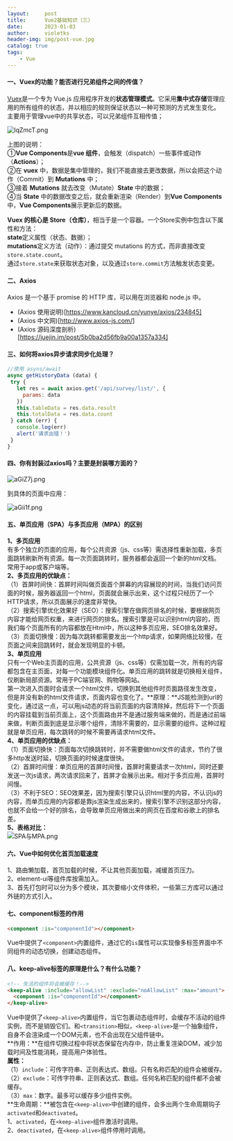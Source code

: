 ```yaml
---
layout:     post
title:      Vue2基础知识（三）
date:       2023-01-03
author:     violetks
header-img: img/post-vue.jpg
catalog: true
tags:
    - Vue
---
```


#### 一、Vuex的功能？能否进行兄弟组件之间的传值？
[Vuex](https://vuex.vuejs.org/zh/)是一个专为 Vue.js 应用程序开发的**状态管理模式**。它采用**集中式存储**管理应用的所有组件的状态，并以相应的规则保证状态以一种可预测的方式发生变化。<br>
主要用于管理vue中的共享状态，可以兄弟组件互相传值；

![lqZmcT.png](https://s2.ax1x.com/2020/01/14/lqZmcT.png)
 <!-- ![lqZmcT.png](/instructPic/lqZmcT.png) -->

上图的说明：<br>
①**Vue Components**是**vue 组件**，会触发（dispatch）一些事件或动作（**Actions**）；<br>
②在 **vuex** 中，数据是集中管理的，我们不能直接去更改数据，所以会把这个动作（Commit）到 **Mutations** 中；<br>
③接着 **Mutations** 就去改变（Mutate）**State** 中的数据；<br>
④当 **State** 中的数据改变之后，就会重新渲染（Render）到**Vue Components**中，**Vue Components**展示更新后的数据。<br>

**Vuex 的核心是 Store（仓库）**，相当于是一个容器。一个Store实例中包含以下属性和方法：<br>
**state**定义属性（状态、数据）；<br>
**mutations**定义方法（动作）：通过提交 mutations 的方式，而非直接改变 `store.state.count`。<br>
通过`store.state`来获取状态对象，以及通过`store.commit`方法触发状态变更。<br>

#### 二、Axios
Axios 是一个基于 promise 的 HTTP 库，可以用在浏览器和 node.js 中。<br>
- (Axios 使用说明)[https://www.kancloud.cn/yunye/axios/234845]
- (Axios 中文网)[http://www.axios-js.com/]
- (Axios 源码深度剖析)[https://juejin.im/post/5b0ba2d56fb9a00a1357a334]

#### 三、如何将axios异步请求同步化处理？
```javascript
//使用 asyns/await
async getHistoryData (data) {
 try {
   let res = await axios.get('/api/survey/list/', {
     params: data
   })
   this.tableData = res.data.result
   this.totalData = res.data.count
 } catch (err) {
   console.log(err)
   alert('请求出错！')
 }
}
```

#### 四、你有封装过axios吗？主要是封装哪方面的？
![aGiZ7j.png](https://s1.ax1x.com/2020/08/01/aGiZ7j.png)
 <!-- ![aGiZ7j.png](/instructPic/aGiZ7j.png) -->

到具体的页面中应用：

![aGii1f.png](https://s1.ax1x.com/2020/08/01/aGii1f.png)
 <!-- ![aGii1f.png](/instructPic/aGii1f.png) -->

#### 五、单页应用（SPA）与多页应用（MPA）的区别
**1、多页应用**<br>
有多个独立的页面的应用，每个公共资源（js、css等）需选择性重新加载，多页面跳转刷新所有资源。每一次页面跳转时，服务器都会返回一个新的html文档。常用于app或客户端等。<br>
**2、多页应用的优缺点：**<br>
（1）首屏时间快：首屏时间叫做页面首个屏幕的内容展现的时间，当我们访问页面的时候，服务器返回一个html，页面就会展示出来，这个过程只经历了一个HTTP请求，所以页面展示的速度非常快。<br>
（2）搜索引擎优化效果好（SEO）：搜索引擎在做网页排名的时候，要根据网页内容才能给网页权重，来进行网页的排名。搜索引擎是可以识别html内容的，而我们每个页面所有的内容都放在Html中，所以这种多页应用，SEO排名效果好。<br>
（3）页面切换慢：因为每次跳转都需要发出一个http请求，如果网络比较慢，在页面之间来回跳转时，就会发现明显的卡顿。<br>
**3、单页应用**<br>
只有一个Web主页面的应用，公共资源（js、css等）仅需加载一次，所有的内容都包含在主页面，对每一个功能模块组件化。单页应用的跳转就是切换相关组件，仅刷新局部资源。常用于PC端官网、购物等网站。<br>
第一次进入页面时会请求一个html文件，切换到其他组件时页面路径发生改变，但是并没有新的html文件请求，页面内容也变化了。**原理：**JS能检测到url的变化，通过这一点，可以用js动态的将当前页面的内容清除掉，然后将下一个页面的内容挂载到当前页面上，这个页面路由并不是通过服务端来做的，而是通过前端来做，判断页面到底是显示哪个组件，清除不需要的，显示需要的组件。这种过程就是单页应用，每次跳转的时候不需要再请求html文件。<br>
**4、单页应用的优缺点：**<br>
（1）页面切换快：页面每次切换跳转时，并不需要做html文件的请求，节约了很多http发送时延，切换页面的时候速度很快。<br>
（2）首屏时间慢：单页应用的首屏时间慢，首屏时需要请求一次html，同时还要发送一次js请求，两次请求回来了，首屏才会展示出来。相对于多页应用，首屏时间慢。<br>
（3）不利于SEO：SEO效果差，因为搜索引擎只认识html里的内容，不认识js的内容，而单页应用的内容都是靠js渲染生成出来的，搜索引擎不识别这部分内容，也就不会给一个好的排名，会导致单页应用做出来的网页在百度和谷歌上的排名差。<br>
**5、表格对比：**<br>
![SPA与MPA.png](/instructPic/SPA与MPA.png)

#### 六、Vue中如何优化首页加载速度
1、路由懒加载，首页加载的时候，不让其他页面加载，减缓首页压力。<br>
2、element-ui等组件库按需加入。<br>
3、首先打包时可以分为多个模块，其次要缩小文件体积，一些第三方库可以通过外链的方式引入。<br>

#### 七、component标签的作用
```html
<component :is="componentId"></component>
```
Vue中提供了`<component>`内置组件，通过它的`is`属性可以实现像多标签界面中不同组件的动态切换，创建动态组件。<br>

#### 八、keep-alive标签的原理是什么？有什么功能？
```html
<!-- 失活的组件将会被缓存！-->
<keep-alive :include="allowList" :exclude="noAllowList" :max="amount">
  <component :is="componentId"></component>
</keep-alive>
```
Vue中提供了`<keep-alive>`内置组件，当它包裹动态组件时，会缓存不活动的组件实例，而不是销毁它们。和`<transition>`相似，`<keep-alive>`是一个抽象组件，自身不会渲染成一个DOM元素，也不会出现在父组件链中。<br>
**作用：**在组件切换过程中将状态保留在内存中，防止重复渲染DOM，减少加载时间及性能消耗，提高用户体验性。<br>
**属性：**<br>
（1）`include`：可传字符串、正则表达式、数组。只有名称匹配的组件会被缓存。<br>
（2）`exclude`：可传字符串、正则表达式、数组。任何名称匹配的组件都不会被缓存。<br>
（3）`max`：数字。最多可以缓存多少组件实例。<br>
**生命周期：**被包含在`<keep-alive>`中创建的组件，会多出两个生命周期钩子`activated`和`deactivated`。<br>
1、`activated`，在`<keep-alive>`组件激活时调用。<br>
2、`deactivated`，在`<keep-alive>`组件停用时调用。<br>

